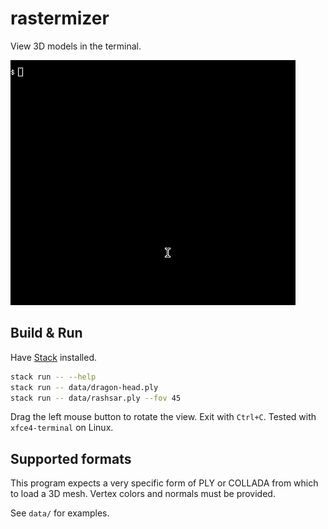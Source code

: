 # rastermizer
View 3D models in the terminal.

![Screencap](screencap.gif)

## Build & Run
Have [Stack](https://docs.haskellstack.org/) installed.

```bash
stack run -- --help
stack run -- data/dragon-head.ply
stack run -- data/rashsar.ply --fov 45
```

Drag the left mouse button to rotate the view.
Exit with `Ctrl+C`.
Tested with `xfce4-terminal` on Linux.

## Supported formats
This program expects a very specific form of PLY or COLLADA from which to load
a 3D mesh.
Vertex colors and normals must be provided.

See `data/` for examples.
